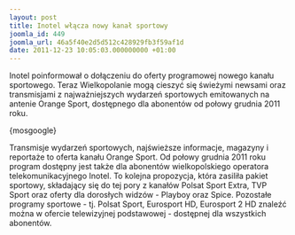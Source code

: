 ```yaml
---
layout: post
title: Inotel włącza nowy kanał sportowy
joomla_id: 449
joomla_url: 46a5f40e2d5d512c428929fb3f59af1d
date: 2011-12-23 10:05:03.000000000 +01:00
---
```

Inotel poinformował o dołączeniu do oferty programowej nowego kanału sportowego. Teraz Wielkopolanie mogą cieszyć się świeżymi newsami oraz transmisjami z najważniejszych wydarzeń sportowych emitowanych na antenie Orange Sport, dostępnego dla abonent&oacute;w od połowy grudnia 2011 roku.<p>{mosgoogle}</p><p>Transmisje wydarzeń sportowych, najświeższe informacje, magazyny i reportaże to oferta kanału Orange Sport. Od połowy grudnia 2011 roku program dostępny jest także dla abonent&oacute;w wielkopolskiego operatora telekomunikacyjnego Inotel. To kolejna propozycja, kt&oacute;ra zasiliła pakiet sportowy, składający się do tej pory z kanał&oacute;w Polsat Sport Extra, TVP Sport oraz oferty dla dorosłych widz&oacute;w - Playboy oraz Spice. Pozostałe programy sportowe - tj. Polsat Sport, Eurosport HD, Eurosport 2 HD znaleźć można w ofercie telewizyjnej podstawowej - dostępnej dla wszystkich abonent&oacute;w. </p>
